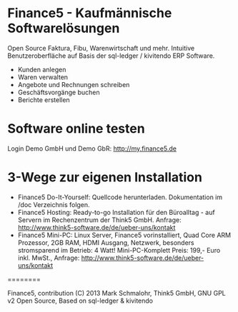 Finance5 - Kaufmännische Softwarelösungen
========

Open Source Faktura, Fibu, Warenwirtschaft und mehr. Intuitive Benutzeroberfläche auf Basis der sql-ledger / kivitendo ERP Software. 

- Kunden anlegen
- Waren verwalten
- Angebote und Rechnungen schreiben
- Geschäftsvorgänge buchen
- Berichte erstellen

Software online testen
========
Login Demo GmbH und Demo GbR: http://my.finance5.de

3-Wege zur eigenen Installation
========
- Finance5 Do-It-Yourself: Quellcode herunterladen. Dokumentation im /doc Verzeichnis folgen.
- Finance5 Hosting: Ready-to-go Installation für den Büroalltag - auf Servern im Rechenzentrum der Think5 GmbH. Anfrage: http://www.think5-software.de/de/ueber-uns/kontakt
- Finance5 Mini-PC: Linux Server, Finance5 vorinstalliert, Quad Core ARM Prozessor, 2GB RAM, HDMI Ausgang, Netzwerk, besonders stromsparend im Betrieb: 4 Watt! Mini-PC-Komplett Preis: 199,- Euro inkl. MwSt., Anfrage: http://www.think5-software.de/de/ueber-uns/kontakt

========

Finance5, 
contribution (C) 2013 Mark Schmalohr, Think5 GmbH, 
GNU GPL v2 Open Source, 
Based on sql-ledger & kivitendo
